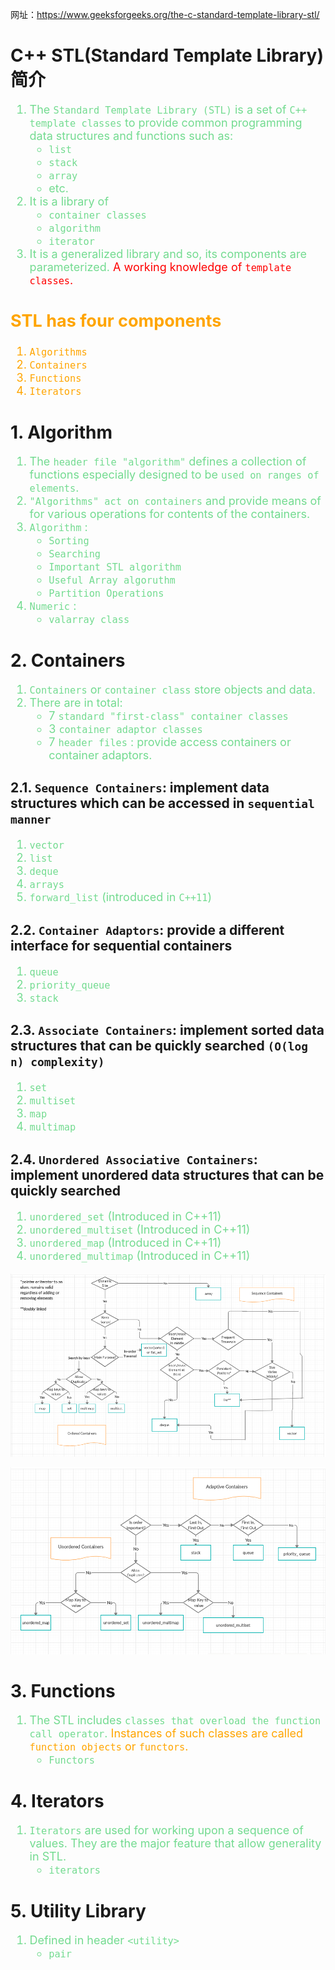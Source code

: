 <!--
 * @Author: Uper 41718895+Hyliu-BUAA@users.noreply.github.com
 * @Date: 2022-06-06 13:44:24
 * @LastEditors: Uper 41718895+Hyliu-BUAA@users.noreply.github.com
 * @LastEditTime: 2022-06-06 14:51:52
 * @FilePath: /C_C++/c++_STL/notes/1.简介.md
 * @Description: 这是默认设置,请设置`customMade`, 打开koroFileHeader查看配置 进行设置: https://github.com/OBKoro1/koro1FileHeader/wiki/%E9%85%8D%E7%BD%AE
-->

网址：https://www.geeksforgeeks.org/the-c-standard-template-library-stl/

# C++ STL(Standard Template Library) 简介
<font color="73DB90" size="4">

1. The `Standard Template Library (STL)` is a set of `C++ template classes` to provide common programming data structures and functions such as:
    - `list`
    - `stack`
    - `array`
    - etc.
2. It is a library of
    - `container classes`
    - `algorithm`
    - `iterator`
3. It is a generalized library and so, its components are parameterized. <font color="red">A working knowledge of `template classes`.</font>

</font>

<font color="orange" size="4">

STL has four components
-----------------------
1. `Algorithms`
2. `Containers`
3. `Functions`
4. `Iterators`

</font>


# 1. Algorithm
<font color="73DB90" size="4">

1. The `header file "algorithm"` defines a collection of functions especially designed to be `used on ranges of elements`. 
2. `"Algorithms" act on containers` and provide means of for various operations for contents of the containers.
3. `Algorithm` :
    - `Sorting`
    - `Searching`
    - `Important STL algorithm`
    - `Useful Array algoruthm`
    - `Partition Operations`
4. `Numeric` :
    - `valarray class`

</font>


# 2. Containers
<font color="73DB90" size="4">

1. `Containers` or `container class` store objects and data.
2. There are in total:
    - 7 `standard "first-class" container classes`
    - 3 `container adaptor classes`
    - 7 `header files` : provide access containers or container adaptors.

</font>


## 2.1. `Sequence Containers`: implement data structures which can be accessed in `sequential manner`
<font color="73DB90" size="4">

1. `vector`
2. `list`
3. `deque`
4. `arrays`
5. `forward_list` (introduced in `C++11`)

</font>

## 2.2. `Container Adaptors`: provide a different interface for sequential containers
<font color="73DB90" size="4">

1. `queue`
2. `priority_queue`
3. `stack`

</font>


## 2.3. `Associate Containers`: implement sorted data structures that can be quickly searched `(O(log n) complexity)`
<font color="73DB90" size="4">

1. `set`
2. `multiset`
3. `map`
4. `multimap`

</font>


## 2.4. `Unordered Associative Containers`: implement unordered data structures that can be quickly searched
<font color="73DB90" size="4">

1. `unordered_set` (Introduced in C++11)
2. `unordered_multiset` (Introduced in C++11)
3. `unordered_map` (Introduced in C++11)
4. `unordered_multimap` (Introduced in C++11)

</font>

![ordered_container](./pics/ordered_container.png)

![unorder_container](./pics/unordered_container.png)


# 3. Functions
<font color="73DB90" size="4">

1. The STL includes `classes that overload the function call operator`. <font color="orange">Instances of such classes are called `function objects` or `functors`. </font>
    - `Functors`

</font>

# 4. Iterators
<font color="73DB90" size="4">

1. `Iterators` are used for working upon a sequence of values. They are the major feature that allow generality in STL.
    - `iterators`

</font>


# 5. Utility Library
<font color="73DB90" size="4">

1. Defined in header `<utility>`
    - `pair`

</font>